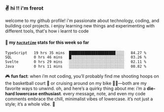 ### ✌️ hi !! i'm frerot

welcome to my github profile! i'm passionate about technology, coding, and
building cool projects. i enjoy learning new things and experimenting with
different tools, that's how i learnt to code

#### 📡 my [_`hackatime`_](https://waka.hackclub.com/) stats for this week so far

<!--START_SECTION:waka-->

```txt
TypeScript   19 hrs 35 mins  █████████████████████░░░░   84.27 %
SQL          0 hrs 46 mins   █░░░░░░░░░░░░░░░░░░░░░░░░   03.26 %
Svelte       0 hrs 29 mins   ░░░░░░░░░░░░░░░░░░░░░░░░░   02.11 %
Java         0 hrs 11 mins   ░░░░░░░░░░░░░░░░░░░░░░░░░   00.82 %
```

<!--END_SECTION:waka-->

🎮 **fun fact**: when i’m not coding, you’ll probably find me shooting hoops on
the basketball court 🏀 or cruising around on my bike 🚴‍♂️—both are my favorite
ways to unwind. oh, and here’s a quirky thing about me: i’m a **die-hard
lowercase enthusiast**. every message, note, and even my code comments embrace
the chill, minimalist vibes of lowercase. it’s not just a style; it’s a whole
vibe. 🤘
